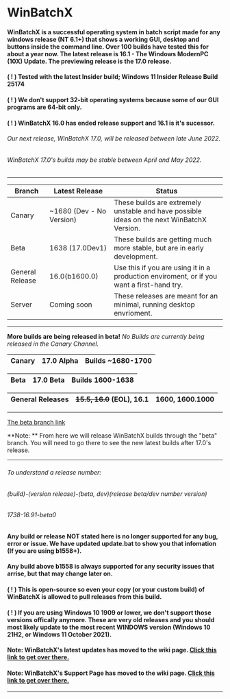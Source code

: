 # WinBatchX
#### WinBatchX is a successful operating system in batch script made for any windows release (NT 6.1+) that shows a working GUI, desktop and buttons inside the command line. Over 100 builds have tested this for about a year now. The latest release is 16.1 - The Windows ModernPC (10X) Update. The previewing release is the 17.0 release.

#### ( ! ) Tested with the latest Insider build; Windows 11 Insider Release Build 25174
#### ( ! ) We don't support 32-bit operating systems because some of our GUI programs are 64-bit only.

#### ( ! ) WinBatchX 16.0 has ended release support and 16.1 is it's sucessor.


###### Our next release, WinBatchX 17.0, will be released between late June 2022.

###### WinBatchX 17.0's builds may be stable between April and May 2022.



***
Branch | Latest Release | Status
-|-|-
Canary | ~1680 (Dev - No Version) | These builds are extremely unstable and have possible ideas on the next WinBatchX Version.
Beta | 1638 (17.0Dev1) | These builds are getting much more stable, but are in early development.
General Release | 16.0(b1600.0) | Use this if you are using it in a production enviroment, or if you want a first-hand try.
Server | Coming soon | These releases are meant for an minimal, running desktop envrioment.
***

**More builds are being released in beta!**
*No Builds are currently being released in the Canary Channel.*

Canary | 17.0 Alpha | Builds ~1680-1700
-|-|-

Beta | 17.0 Beta | Builds 1600-1638
-|-|-

General Releases | ~~15.5, 16.0~~ (EOL), 16.1 | 1600, 1600.1000
-|-|-


***


[The beta branch link](https://github.com/bes-ptah/WinBatchX/tree/beta)


**Note:
**
From here we will release WinBatchX builds through the "beta" branch. You will need to go there to see the new latest builds after 17.0's release.
***

###### To understand a release number:

###### (build)-(version release)-(beta, dev)(release beta/dev number version)
###### 1738-16.91-beta0

#### Any build or release NOT stated here is no longer supported for any bug, error or issue. We have updated update.bat to show you that infomation (If you are using b1558+).
#### Any build above b1558 is always supported for any security issues that arrise, but that may change later on.


#### ( ! ) This is open-source so even your copy (or your custom build) of WinBatchX is allowed to pull releases from this build.
#### ( ! ) If you are using Windows 10 1909 or lower, we don't support those versions offically anymore. These are very old releases and you should most likely update to the most recent WINDOWS version (Windows 10 21H2, or Windows 11 October 2021).


#### Note: WinBatchX's latest updates has moved to the wiki page. [Click this link to get over there.](https://github.com/bes-ptah/WinBatchX/wiki)
#### Note: WinBatchX's Support Page has moved to the wiki page. [Click this link to get over there.](https://github.com/bes-ptah/WinBatchX/wiki/Support-Page)
***







